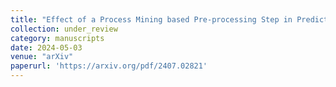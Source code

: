 ```yaml
---
title: "Effect of a Process Mining based Pre-processing Step in Prediction of the Critical Health Outcomes"
collection: under_review
category: manuscripts
date: 2024-05-03
venue: "arXiv"
paperurl: 'https://arxiv.org/pdf/2407.02821'
---
```

